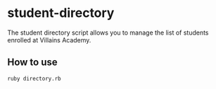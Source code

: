 # student-directory

The student directory script allows you to manage the list of students enrolled at Villains Academy. 

## How to use ##

```shell
ruby directory.rb
```